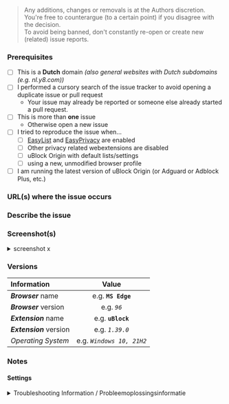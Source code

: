 <!-- Replace the bracketed [...] placeholders with your own information. -->

> Any additions, changes or removals is at the Authors discretion.  
You're free to counterargue (to a certain point) if you disagree with the decision.  
To avoid being banned, don't constantly re-open or create new (related) issue reports.  

### Prerequisites
<!-- Check the appropriate boxes before you submit your issue -->

- [ ] This is a **Dutch** domain *(also general websites with Dutch subdomains (e.g. nl.y8.com))*
- [ ] I performed a cursory search of the issue tracker to avoid opening a duplicate issue or pull request
    - Your issue may already be reported or someone else already started a pull request.
- [ ] This is more than **one** issue 
    - Otherwise open a new issue
- [ ] I tried to reproduce the issue when...
    - [ ] [EasyList](https://easylist.to/easylist/easylist.txt) and [EasyPrivacy](https://easylist.to/easylist/easyprivacy.txt) are enabled
    - [ ] Other privacy related webextensions are disabled <!-- Just to ensure there is no issues or conflicts with other webbrowser extensions. -->
    - [ ] uBlock Origin with default lists/settings
    - [ ] using a new, unmodified browser profile
- [ ] I am running the latest version of uBlock Origin (or Adguard or Adblock Plus, etc.)

### URL(s) where the issue occurs
<!-- [At least one URL for a web page where the clearly described issue occurs is **mandatory**. The backticks (`) surrounding the URLs is important, it prevents the URL from being clickable. Warn with "NSFW" where applicable.] -->

### Describe the issue
<!-- [Be as clear as possible: nobody can read mind, and nobody is looking at your issue over your shoulder.]  
[Just a description of the issues when you visit the sites. Or steps on reproducing this] -->

### Screenshot(s)
<!-- [Screenshot(s) for difficult to describe visual issues are **mandatory**. Post links instead of **Inline Images** for Screenshots containing **Adult material**.] -->
<!-- [Replace `![image](%screenshot_url%)` below with a link to the screenshot of the problem. Also, you can paste image from clipboard instead. It will be automatically loaded.  
If you have multiple screenshots just copy-paste the 3 line below. Please remove the `x` after screenshot with a number if you uploaded a screenshot.] -->
<details><summary> screenshot x </summary>

![image](%screenshot_url%)

</details> 

### Versions
<!-- delete the "e.g." and put between the "*``*" your own information. Put between the "_``_" the version number of your browser/extension --> 
| Information             | Value                 |
| :---                    |         :---:         |
| ***Browser*** name      | e.g. **`MS Edge`**    |
| ***Browser*** version   | e.g. _`96`_           | 
| ***Extension*** name    | e.g. **`uBlock`**     |
| ***Extension*** version | e.g. _`1.39.0`_       |
| *Operating System*      | e.g. *`Windows 10, 21H2`* |

### Notes
<!--[Add here the result of whatever investigation work you have done: please investigate the issues you report -- this prevents burdening other volunteers. This is especially true for issues arising from settings which are very different from default ones. 
If you suspect certain filters (this helps spending time to debug it manually).
If you have a screenshot of the issue or advert, this will help to highlight it.] -->

#### Settings
<!-- [***If you're using uBlock:*** List all the changes you've made to uBO's default settings here, by copying the information given by uBO under `Support` -> `Troubleshooting Information`] -->
<details>
<summary>Troubleshooting Information / Probleemoplossingsinformatie</summary>
      
```yaml
<!-- Put the copied text here, by replacing this line / Zet hier de gekopieerde tekst neer, door deze regel te overschrijven -->
```
</details>
